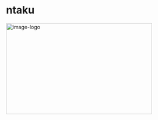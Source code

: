 # ntaku

<img src="https://raw.githubusercontent.com/suwakei/logo/main/ntaku/ntakuLogo.png" alt="image-logo" width="400px" height="250px">
